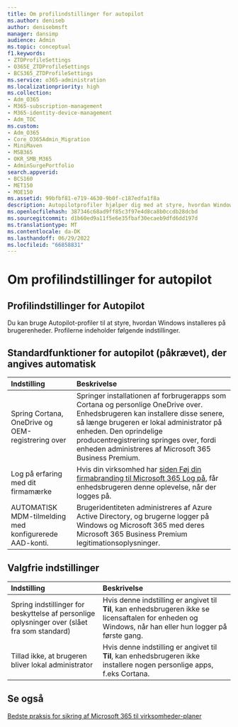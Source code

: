```yaml
---
title: Om profilindstillinger for autopilot
ms.author: deniseb
author: denisebmsft
manager: dansimp
audience: Admin
ms.topic: conceptual
f1.keywords:
- ZTDProfileSettings
- O365E_ZTDProfileSettings
- BCS365_ZTDProfileSettings
ms.service: o365-administration
ms.localizationpriority: high
ms.collection:
- Adm_O365
- M365-subscription-management
- M365-identity-device-management
- Adm_TOC
ms.custom:
- Adm_O365
- Core_O365Admin_Migration
- MiniMaven
- MSB365
- OKR_SMB_M365
- AdminSurgePortfolio
search.appverid:
- BCS160
- MET150
- MOE150
ms.assetid: 99bfbf81-e719-4630-9b0f-c187edfa1f8a
description: Autopilotprofiler hjælper dig med at styre, hvordan Windows installeres på brugerenheder. Profilerne indeholder standardindstillinger og valgfrie indstillinger, f.eks. spring Cortana-installationen over.
ms.openlocfilehash: 387346c68ad9ff85c3f97e4d8ca8b0ccdb28dcbd
ms.sourcegitcommit: d1b60ed9a11f5e6e35fbaf30ecaeb9dfd6dd197d
ms.translationtype: MT
ms.contentlocale: da-DK
ms.lasthandoff: 06/29/2022
ms.locfileid: "66858831"
---
```

# <a name="about-autopilot-profile-settings"></a>Om profilindstillinger for autopilot

## <a name="autopilot-profile-settings"></a>Profilindstillinger for Autopilot

Du kan bruge Autopilot-profiler til at styre, hvordan Windows installeres på brugerenheder. Profilerne indeholder følgende indstillinger.
  
## <a name="autopilot-default-features-required-that-are-set-automatically"></a>Standardfunktioner for autopilot (påkrævet), der angives automatisk
  
| Indstilling | Beskrivelse |
|:-----|:-----|
|Spring Cortana, OneDrive og OEM-registrering over  |Springer installationen af forbrugerapps som Cortana og personlige OneDrive over. Enhedsbrugeren kan installere disse senere, så længe brugeren er lokal administrator på enheden. Den oprindelige producentregistrering springes over, fordi enheden administreres af Microsoft 365 Business Premium.  |
|Log på erfaring med dit firmamærke  |Hvis din virksomhed har [siden Føj din firmabranding til Microsoft 365 Log på](../admin/setup/customize-sign-in-page.md), får enhedsbrugeren denne oplevelse, når der logges på.  |
|AUTOMATISK MDM-tilmelding med konfigurerede AAD-konti.  |Brugeridentiteten administreres af Azure Active Directory, og brugerne logger på Windows og Microsoft 365 med deres Microsoft 365 Business Premium legitimationsoplysninger.  |

## <a name="optional-settings"></a>Valgfrie indstillinger
  
| Indstilling | Beskrivelse |
|:-----|:-----|
|Spring indstillinger for beskyttelse af personlige oplysninger over (slået fra som standard)  |Hvis denne indstilling er angivet til **Til**, kan enhedsbrugeren ikke se licensaftalen for enheden og Windows, når han eller hun logger på første gang.  |
|Tillad ikke, at brugeren bliver lokal administrator  |Hvis denne indstilling er angivet til **Til**, kan enhedsbrugeren ikke installere nogen personlige apps, f.eks Cortana.|

## <a name="see-also"></a>Se også

[Bedste praksis for sikring af Microsoft 365 til virksomheder-planer](../admin/security-and-compliance/secure-your-business-data.md)